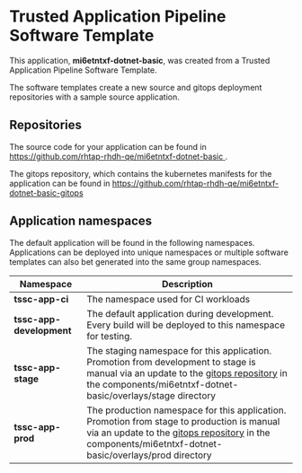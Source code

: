 # Trusted Application Pipeline Software Template

This application, **mi6etntxf-dotnet-basic**, was created from a Trusted Application Pipeline Software Template.

The software templates create a new source and gitops deployment repositories with a sample source application. 

## Repositories

The source code for your application can be found in [https://github.com/rhtap-rhdh-qe/mi6etntxf-dotnet-basic ](https://github.com/rhtap-rhdh-qe/mi6etntxf-dotnet-basic ).
 
The gitops repository, which contains the kubernetes manifests for the application can be found in 
[https://github.com/rhtap-rhdh-qe/mi6etntxf-dotnet-basic-gitops ](https://github.com/rhtap-rhdh-qe/mi6etntxf-dotnet-basic-gitops ) 

## Application namespaces 

The default application will be found in the following namespaces. Applications can be deployed into unique namespaces or multiple software templates can also bet generated into the same group namespaces.  

|  Namespace   |  Description   |  
| -------- | -------- |
| **tssc-app-ci** | The namespace used for CI workloads |
| **tssc-app-development** | The default application during development. Every build will be deployed to this namespace for testing. |
| **tssc-app-stage** | The staging namespace for this application. Promotion from development to stage is manual via an update to the [gitops repository](https://github.com/rhtap-rhdh-qe/mi6etntxf-dotnet-basic-gitops ) in the components/mi6etntxf-dotnet-basic/overlays/stage directory |
| **tssc-app-prod** | The production namespace for this application. Promotion from stage to production is manual via an update to the [gitops repository](https://github.com/rhtap-rhdh-qe/mi6etntxf-dotnet-basic-gitops ) in the components/mi6etntxf-dotnet-basic/overlays/prod directory |